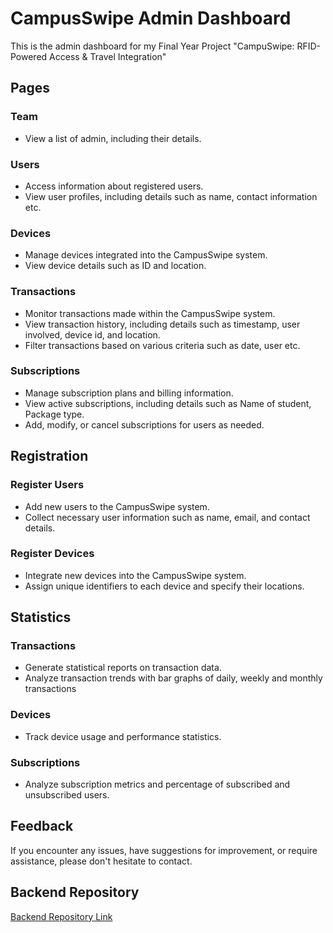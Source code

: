# CampusSwipe Admin Dashboard

This is the admin dashboard for my Final Year Project "CampuSwipe: RFID-Powered Access & Travel Integration"

## Pages

### Team
- View a list of admin, including their details.

### Users
- Access information about registered users.
- View user profiles, including details such as name, contact information etc.

### Devices
- Manage devices integrated into the CampusSwipe system.
- View device details such as ID and location.

### Transactions
- Monitor transactions made within the CampusSwipe system.
- View transaction history, including details such as timestamp, user involved, device id, and location.
- Filter transactions based on various criteria such as date, user etc.

### Subscriptions
- Manage subscription plans and billing information.
- View active subscriptions, including details such as Name of student, Package type.
- Add, modify, or cancel subscriptions for users as needed.

## Registration

### Register Users
- Add new users to the CampusSwipe system.
- Collect necessary user information such as name, email, and contact details.

### Register Devices
- Integrate new devices into the CampusSwipe system.
- Assign unique identifiers to each device and specify their locations.

## Statistics

### Transactions
- Generate statistical reports on transaction data.
- Analyze transaction trends with bar graphs of daily, weekly and monthly transactions

### Devices
- Track device usage and performance statistics.


### Subscriptions
- Analyze subscription metrics and percentage of subscribed and unsubscribed users.


## Feedback

If you encounter any issues, have suggestions for improvement, or require assistance, please don't hesitate to contact.


## Backend Repository

[Backend Repository Link](https://github.com/yawarnoor/backend_campus_swipe)
